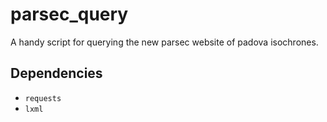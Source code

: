 # parsec_query
A handy script for querying the new parsec website of padova isochrones.

## Dependencies
  - `requests`
  - `lxml`
